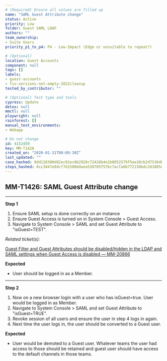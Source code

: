 ```yaml
---
# (Required) Ensure all values are filled up
name: "SAML Guest Attribute change"
status: Active
priority: Low
folder: Guest SAML LDAP
authors: ""
team_ownership:
- Suite Users
priority_p1_to_p4: P4 - Low-Impact (Edge or unsuitable to repeat?)

# (Optional)
location: Guest Accounts
component: null
tags: []
labels:
- guest-accounts
- fix-versions-not-empty-2022cleanup
tested_by_contributor: ""

# (Optional) Test type and tools
cypress: Update
detox: null
mmctl: null
playwright: null
rainforest: []
manual_test_environments:
- Webapp

# Do not change
id: 4152459
key: MM-T1426
created_on: "2020-01-31T00:09:30Z"
last_updated: ""
case_hashed: 9dd120300d82ec91ec0b2928c72426b4e1b8052579f5ae10cb2d75364be813b06b9c94f7315bfb23c9e6a41ae2897431
steps_hashed: 8cc3447e8dcf7d1500ddaea538705f57bc7acfa6b772150bdc2d1085d70e5eec353c9885a413b6f4967cb4988c7e8fec
---
```


<!-- (Auto-generated) Based on frontmatter's "key" and "name" -->

## MM-T1426: SAML Guest Attribute change

---

**Step 1**

1. Ensure SAML setup is done correctly on an instance
2. Ensure Guest Access is turned on in System Console > Guest Access.
3. Navigate to System Console > SAML and set Guest Attribute to "isGuest=TEST".

_Related ticket(s):_

[Guest Filter and Guest Attributes should be disabled/hidden in the LDAP and SAML settings when Guest Access is disabled — MM-20866](https://mattermost.atlassian.net/browse/MM-20866)

**Expected**

- User should be logged in as a Member.

---

**Step 2**

1. Now on a new browser login with a user who has isGuest=true. User would be logged in as Member.
2. Navigate to System Console > SAML and set Guest Attribute to "isGuest=TRUE".
3. Revoke session of all users and ensure the user in step 4 logs in again.
4. Next time the user logs in, the user should be converted to a Guest user.

**Expected**

- User would be demoted to a Guest user. Whatever teams the user had access to those should be retained and guest user should have access to the default channels in those teams.
